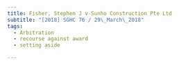 ```yaml
---
title: Fisher, Stephen J v Sunho Construction Pte Ltd 
subtitle: "[2018] SGHC 76 / 29\_March\_2018"
tags:
  - Arbitration
  - recourse against award
  - setting aside

---
```



